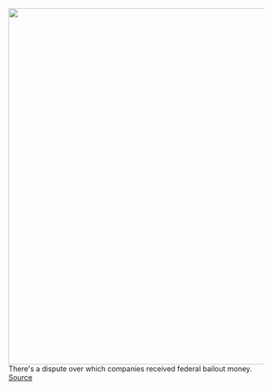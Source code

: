 <img src='https://cdn.vox-cdn.com/thumbor/3bIExmjLBcRWYC5SIsV4kuzBWik=/0x0:2040x1360/1200x800/filters:focal(857x517:1183x843)/cdn.vox-cdn.com/uploads/chorus_image/image/67022213/akrales_190321_3312_0044.5.jpg' width='700px' /><br/>
There's a dispute over which companies received federal bailout money.
<a href='https://www.theverge.com/2020/7/6/21314829/bird-covid-ppp-loan-names-av-lidar-scooter-mobility-layoffs'> Source <a/>